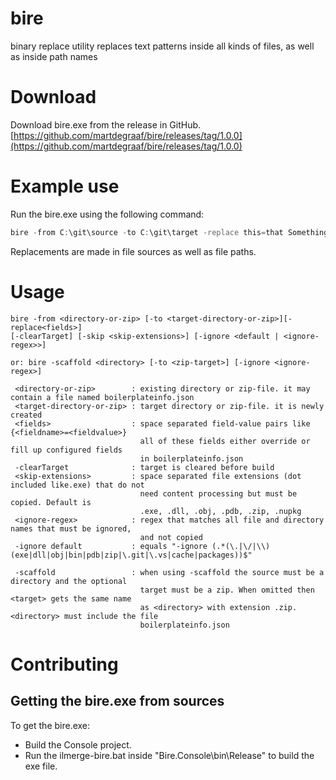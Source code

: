 # bire
binary replace utility
  replaces text patterns inside all kinds of files, as well as inside path names 


# Download
Download bire.exe from the release in GitHub.
[https://github.com/martdegraaf/bire/releases/tag/1.0.0](https://github.com/martdegraaf/bire/releases/tag/1.0.0)
# Example use
Run the bire.exe using the following command:
``` powershell
bire -from C:\git\source -to C:\git\target -replace this=that Something=Anything
```
Replacements are made in file sources as well as file paths.


# Usage
```
bire -from <directory-or-zip> [-to <target-directory-or-zip>][-replace<fields>]
[-clearTarget] [-skip <skip-extensions>] [-ignore <default | <ignore-regex>>]

or: bire -scaffold <directory> [-to <zip-target>] [-ignore <ignore-regex>]

 <directory-or-zip>        : existing directory or zip-file. it may contain a file named boilerplateinfo.json
 <target-directory-or-zip> : target directory or zip-file. it is newly created
 <fields>                  : space separated field-value pairs like {<fieldname>=<fieldvalue>}
                             all of these fields either override or fill up configured fields
                             in boilerplateinfo.json
 -clearTarget              : target is cleared before build
 <skip-extensions>         : space separated file extensions (dot included like.exe) that do not
                             need content processing but must be copied. Default is
                             .exe, .dll, .obj, .pdb, .zip, .nupkg
 <ignore-regex>            : regex that matches all file and directory names that must be ignored,
                             and not copied
 -ignore default           : equals "-ignore (.*(\.|\/|\\)(exe|dll|obj|bin|pdb|zip|\.git|\.vs|cache|packages))$"

 -scaffold                 : when using -scaffold the source must be a directory and the optional
                             target must be a zip. When omitted then <target> gets the same name
                             as <directory> with extension .zip. <directory> must include the file
                             boilerplateinfo.json
```

# Contributing

## Getting the bire.exe from sources

To get the bire.exe:
- Build the Console project.
- Run the ilmerge-bire.bat inside "Bire.Console\bin\Release" to build the exe file.
